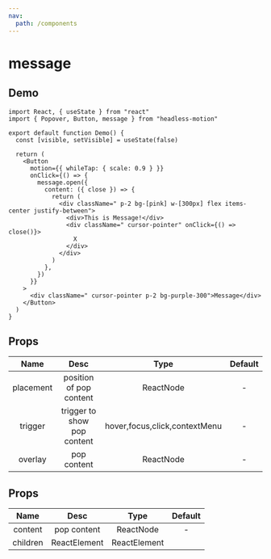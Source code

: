 ```yaml
---
nav:
  path: /components
---
```


# message

## Demo

```tsx
import React, { useState } from "react"
import { Popover, Button, message } from "headless-motion"

export default function Demo() {
  const [visible, setVisible] = useState(false)

  return (
    <Button
      motion={{ whileTap: { scale: 0.9 } }}
      onClick={() => {
        message.open({
          content: ({ close }) => {
            return (
              <div className=" p-2 bg-[pink] w-[300px] flex items-center justify-between">
                <div>This is Message!</div>
                <div className=" cursor-pointer" onClick={() => close()}>
                  X
                </div>
              </div>
            )
          },
        })
      }}
    >
      <div className=" cursor-pointer p-2 bg-purple-300">Message</div>
    </Button>
  )
}
```

## Props

|   Name    |            Desc             |             Type              | Default |
| :-------: | :-------------------------: | :---------------------------: | :-----: |
| placement |   position of pop content   |           ReactNode           |    -    |
|  trigger  | trigger to show pop content | hover,focus,click,contextMenu |    -    |
|  overlay  |         pop content         |           ReactNode           |    -    |

## Props

|   Name   |     Desc     |     Type     | Default |
| :------: | :----------: | :----------: | :-----: |
| content  | pop content  |  ReactNode   |    -    |
| children | ReactElement | ReactElement |         |
